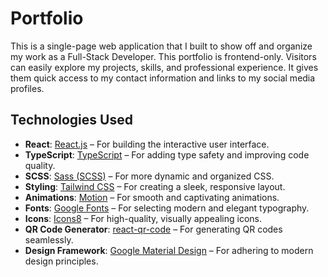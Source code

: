 # Portfolio

This is a single-page web application that I built to show off and organize my work as a Full-Stack Developer. This portfolio is frontend-only. Visitors can easily explore my projects, skills, and professional experience. It gives them quick access to my contact information and links to my social media profiles.

## Technologies Used

- **React**: [React.js](https://reactjs.org/) – For building the interactive user interface.  
- **TypeScript**: [TypeScript](https://www.typescriptlang.org/) – For adding type safety and improving code quality.  
- **SCSS**: [Sass (SCSS)](https://sass-lang.com/documentation/syntax) – For more dynamic and organized CSS.  
- **Styling**: [Tailwind CSS](https://tailwindcss.com/) – For creating a sleek, responsive layout.  
- **Animations**: [Motion](https://motion.dev/) – For smooth and captivating animations.  
- **Fonts**: [Google Fonts](https://fonts.google.com/) – For selecting modern and elegant typography.  
- **Icons**: [Icons8](https://icons8.com/) – For high-quality, visually appealing icons.  
- **QR Code Generator**: [react-qr-code](https://github.com/rosskhanas/react-qr-code) – For generating QR codes seamlessly.  
- **Design Framework**: [Google Material Design](https://m3.material.io/) – For adhering to modern design principles.  
